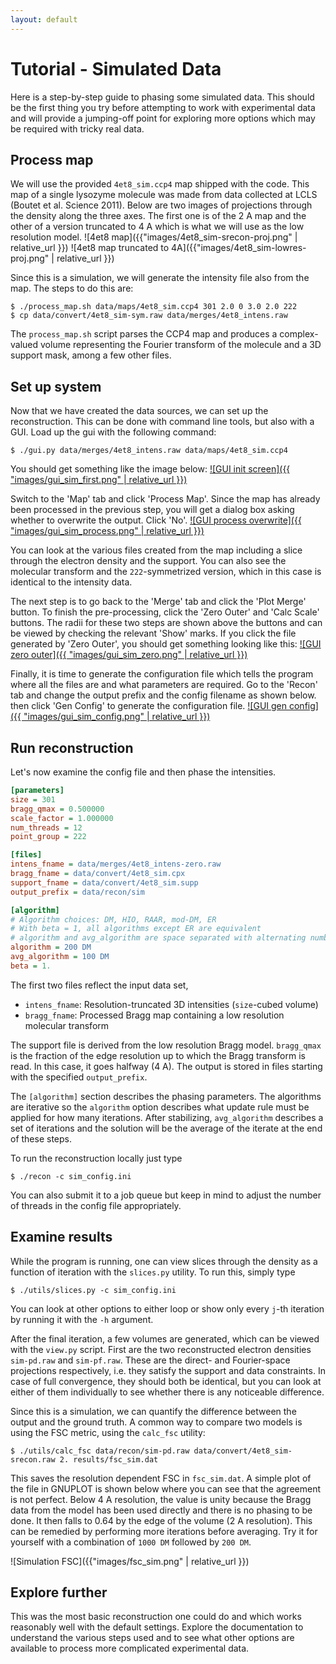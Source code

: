 ```yaml
---
layout: default
---
```


# Tutorial - Simulated Data

Here is a step-by-step guide to phasing some simulated data. This should be the
first thing you try before attempting to work with experimental data and will
provide a jumping-off point for exploring more options which may be required
with tricky real data.

## Process map
We will use the provided `4et8_sim.ccp4` map shipped with the code. This map of a
single lysozyme molecule was made from data collected at LCLS (Boutet et al.
Science 2011). Below are two images of projections through the density along the
three axes. The first one is of the 2 A map and the other of a version truncated
to 4 A which is what we will use as the low resolution model.
![4et8 map]({{"images/4et8_sim-srecon-proj.png" | relative_url }})
![4et8 map truncated to 4A]({{"images/4et8_sim-lowres-proj.png" | relative_url }})

Since this is a simulation, we will generate the intensity file
also from the map. The steps to do this are:
```
$ ./process_map.sh data/maps/4et8_sim.ccp4 301 2.0 0 3.0 2.0 222
$ cp data/convert/4et8_sim-sym.raw data/merges/4et8_intens.raw
```
The `process_map.sh` script parses the CCP4 map and produces a complex-valued
volume representing the Fourier transform of the molecule and a 3D support mask,
among a few other files.

## Set up system
Now that we have created the data sources, we can set up the reconstruction.
This can be done with command line tools, but also with a GUI. Load up the gui
with the following command:
```
$ ./gui.py data/merges/4et8_intens.raw data/maps/4et8_sim.ccp4
```
You should get something like the image below: 
<a href="images/gui_sim_first.png">![GUI init screen]({{
"images/gui_sim_first.png" | relative_url }})</a>

Switch to the 'Map' tab and click 'Process Map'. Since the map has already
been processed in the previous step, you will get a dialog box asking whether to
overwrite the output. Click 'No'.
<a href="images/gui_sim_process.png">![GUI process overwrite]({{
"images/gui_sim_process.png" | relative_url }})</a>

You can look at the various files created from the map including a slice
through the electron density and the support. You can also see the molecular
transform and the `222`-symmetrized version, which in this case is identical to
the intensity data.

The next step is to go back to the 'Merge' tab and click the 'Plot Merge'
button. To finish the pre-processing, click the 'Zero Outer' and 'Calc Scale'
buttons. The radii for these two steps are shown above the buttons and can be
viewed by checking the relevant 'Show' marks. If you click the file generated by
'Zero Outer', you should get something looking like this:
<a href="images/gui_sim_zero.png">![GUI zero outer]({{
"images/gui_sim_zero.png" | relative_url }})</a>

Finally, it is time to generate the configuration file which tells the program
where all the files are and what parameters are required. Go to the 'Recon' tab
and change the output prefix and the config filename as shown below. then click
'Gen Config' to generate the configuration file.
<a href="images/gui_sim_config.png">![GUI gen config]({{
"images/gui_sim_config.png" | relative_url }})</a>

## Run reconstruction
Let's now examine the config file and then phase the intensities.

```ini
[parameters]
size = 301
bragg_qmax = 0.500000
scale_factor = 1.000000
num_threads = 12
point_group = 222

[files]
intens_fname = data/merges/4et8_intens-zero.raw
bragg_fname = data/convert/4et8_sim.cpx
support_fname = data/convert/4et8_sim.supp
output_prefix = data/recon/sim

[algorithm]
# Algorithm choices: DM, HIO, RAAR, mod-DM, ER
# With beta = 1, all algorithms except ER are equivalent
# algorithm and avg_algorithm are space separated with alternating numbers and names
algorithm = 200 DM
avg_algorithm = 100 DM
beta = 1.
```
The first two files reflect the input data set, 
 * `intens_fname`: Resolution-truncated 3D intensities (`size`-cubed volume)
 * `bragg_fname`: Processed Bragg map containing a low resolution molecular
   transform

The support file is derived from the low resolution Bragg model. `bragg_qmax` is
the fraction of the edge resolution up to which the Bragg transform is read. In
this case, it goes halfway (4 A). The output is stored in files starting with
the specified `output_prefix`.

The `[algorithm]` section describes the phasing parameters. The algorithms are
iterative so the `algorithm` option describes what update rule must be applied
for how many iterations. After stabilizing, `avg_algorithm` describes a set of
iterations and the solution will be the average of the iterate at the end of
these steps.

To run the reconstruction locally just type
```
$ ./recon -c sim_config.ini
```
You can also submit it to a job queue but keep in mind to adjust the number of
threads in the config file appropriately.

## Examine results
While the program is running, one can view slices through the density as a
function of iteration with the `slices.py` utility. To run this, simply type
```
$ ./utils/slices.py -c sim_config.ini
```
You can look at other options to either loop or show only every `j`-th iteration
by running it with the `-h` argument.

After the final iteration, a few volumes are generated, which can be viewed with
the `view.py` script. First are the two reconstructed electron densities
`sim-pd.raw` and `sim-pf.raw`. These are the direct- and Fourier-space
projections respectively, i.e. they satisfy the support and data constraints. In
case of full convergence, they should both be identical, but you can look at
either of them individually to see whether there is any noticeable difference.

Since this is a simulation, we can quantify the difference between the output
and the ground truth. A common way to compare two models is using the FSC
metric, using the `calc_fsc` utility:
```
$ ./utils/calc_fsc data/recon/sim-pd.raw data/convert/4et8_sim-srecon.raw 2. results/fsc_sim.dat
```
This saves the resolution dependent FSC in `fsc_sim.dat`. A simple plot of the
file in GNUPLOT is shown below where you can see that the agreement is not
perfect. Below 4 A resolution, the value is unity because the Bragg data from
the model has been used directly and there is no phasing to be done. It then
falls to 0.64 by the edge of the volume (2 A resolution). This can be remedied
by performing more iterations before averaging. Try it for yourself with a
combination of `1000 DM` followed by `200 DM`.

![Simulation FSC]({{"images/fsc_sim.png" | relative_url }})

## Explore further
This was the most basic reconstruction one could do and which works reasonably
well with the default settings. Explore the documentation to understand the
various steps used and to see what other options are available to process more
complicated experimental data.
